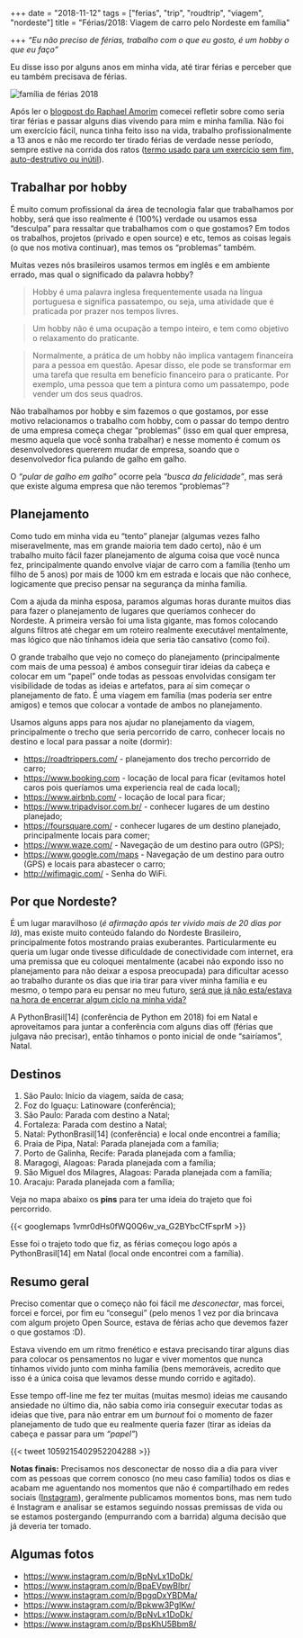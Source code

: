 +++
date = "2018-11-12"
tags = ["ferias", "trip", "roudtrip", "viagem", "nordeste"]
title = "Férias/2018: Viagem de carro pelo Nordeste em família"

+++
_“Eu não preciso de férias, trabalho com o que eu gosto, é um hobby o que eu faço”_

Eu disse isso por alguns anos em minha vida, até tirar férias e perceber que eu também precisava de férias.

![família de férias 2018](/trip-familia-2018.png#center "família de férias 2018")

Após ler o [blogpost do Raphael Amorim](https://medium.com/@raphamorim/recarregando-baterias-95bbd12b95ef) comecei refletir sobre como seria tirar férias e passar alguns dias vivendo para mim e minha família. Não foi um exercício fácil, nunca tinha feito isso na vida, trabalho profissionalmente a 13 anos e não me recordo ter tirado férias de verdade nesse período, sempre estive na corrida dos ratos ([termo usado para um exercício sem fim, auto-destrutivo ou inútil](https://en.m.wikipedia.org/wiki/Rat_race)).

## Trabalhar por hobby

É muito comum profissional da área de tecnologia falar que trabalhamos por hobby, será que isso realmente é (100%) verdade ou usamos essa “desculpa” para ressaltar que trabalhamos com o que gostamos? Em todos os trabalhos, projetos (privado e open source) e etc, temos as coisas legais (o que nos motiva continuar), mas temos os “problemas” também.

Muitas vezes nós brasileiros usamos termos em inglês e em ambiente errado, mas qual o significado da palavra hobby?

> Hobby é uma palavra inglesa frequentemente usada na língua portuguesa e significa passatempo, ou seja, uma atividade que é praticada por prazer nos tempos livres.

> Um hobby não é uma ocupação a tempo inteiro, e tem como objetivo o relaxamento do praticante.

> Normalmente, a prática de um hobby não implica vantagem financeira para a pessoa em questão. Apesar disso, ele pode se transformar em uma tarefa que resulta em benefício financeiro para o praticante. Por exemplo, uma pessoa que tem a pintura como um passatempo, pode vender um dos seus quadros.

Não trabalhamos por hobby e sim fazemos o que gostamos, por esse motivo relacionamos o trabalho com hobby, com o passar do tempo dentro de uma empresa começa chegar “problemas” (isso em qual quer empresa, mesmo aquela que você sonha trabalhar) e nesse momento é comum os desenvolvedores quererem mudar de empresa, soando que o desenvolvedor fica pulando de galho em galho.

O _“pular de galho em galho”_ ocorre pela _“busca da felicidade”_, mas será que existe alguma empresa que não teremos “problemas”?

## Planejamento

Como tudo em minha vida eu “tento” planejar (algumas vezes falho miseravelmente, mas em grande maioria tem dado certo), não é um trabalho muito fácil fazer planejamento de alguma coisa que você nunca fez, principalmente quando envolve viajar de carro com a família (tenho um filho de 5 anos) por mais de 1000 km em estrada e locais que não conhece, logicamente que preciso pensar na segurança da minha família.

Com a ajuda da minha esposa, paramos algumas horas durante muitos dias para fazer o planejamento de lugares que queríamos conhecer do Nordeste. A primeira versão foi uma lista gigante, mas fomos colocando alguns filtros até chegar em um roteiro realmente executável mentalmente, mas lógico que não tínhamos ideia que seria tão cansativo (como foi).

O grande trabalho que vejo no começo do planejamento (principalmente com mais de uma pessoa) é ambos conseguir tirar ideias da cabeça e colocar em um “papel” onde todas as pessoas envolvidas consigam ter visibilidade de todas as ideias e artefatos, para aí sim começar o planejamento de fato. É uma viagem em família (mas poderia ser entre amigos) e temos que colocar a vontade de ambos no planejamento.

Usamos alguns apps para nos ajudar no planejamento da viagem, principalmente o trecho que seria percorrido de carro, conhecer locais no destino e local para passar a noite (dormir):

* https://roadtrippers.com/ - planejamento dos trecho percorrido de carro;
* https://www.booking.com - locação de local para ficar (evitamos hotel caros pois queríamos uma experiencia real de cada local);
* https://www.airbnb.com/ - locação de local para ficar;
* https://www.tripadvisor.com.br/ - conhecer lugares de um destino planejado;
* https://foursquare.com/ - conhecer lugares de um destino planejado, principalmente locais para comer;
* https://www.waze.com/ - Navegação de um destino para outro (GPS);
* https://www.google.com/maps - Navegação de um destino para outro (GPS) e locais para abastecer o carro;
* http://wifimagic.com/ - Senha do WiFi.

## Por que Nordeste?

É um lugar maravilhoso (_é afirmação após ter vivido mais de 20 dias por lá_), mas existe muito conteúdo falando do Nordeste Brasileiro, principalmente fotos mostrando praias exuberantes. Particularmente eu queria um lugar onde tivesse dificuldade de conectividade com internet, era uma premissa que eu coloquei mentalmente (acabei não expondo isso no planejamento para não deixar a esposa preocupada) para dificultar acesso ao trabalho durante os dias que iria tirar para viver minha família e eu mesmo, o tempo para eu pensar no meu futuro, [será que já não esta/estava na hora de encerrar algum ciclo na minha vida?](https://avelino.run/encerrando-ciclos-viva-no-presente-n%C3%A3o-se-paralise-pelo-passado/)

A PythonBrasil\[14\] (conferência de Python em 2018) foi em Natal e aproveitamos para juntar a conferência com alguns dias off (férias que julgava não precisar), então tínhamos o ponto inicial de onde “sairíamos”, Natal.

## Destinos

 1. São Paulo: Início da viagem, saída de casa;
 2. Foz do Iguaçu: Latinoware (conferência);
 3. São Paulo: Parada com destino a Natal;
 4. Fortaleza: Parada com destino a Natal;
 5. Natal: PythonBrasil\[14\] (conferência) e local onde encontrei a família;
 6. Praia de Pipa, Natal: Parada planejada com a família;
 7. Porto de Galinha, Recife: Parada planejada com a família;
 8. Maragogi, Alagoas: Parada planejada com a família;
 9. São Miguel dos Milagres, Alagoas: Parada planejada com a família;
10. Aracaju: Parada planejada com a família;

Veja no mapa abaixo os **pins** para ter uma ideia do trajeto que foi percorrido.

{{< googlemaps 1vmr0dHs0fWQ0Q6w_va_G2BYbcCfFsprM >}}

Esse foi o trajeto todo que fiz, as férias começou logo após a PythonBrasil\[14\] em Natal (local onde encontrei com a família).

## Resumo geral

Preciso comentar que o começo não foi fácil me _desconectar_, mas forcei, forcei e forcei, por fim eu “consegui” (pelo menos 1 vez por dia brincava com algum projeto Open Source, estava de férias acho que devemos fazer o que gostamos :D).

Estava vivendo em um ritmo frenético e estava precisando tirar alguns dias para colocar os pensamentos no lugar e viver momentos que nunca tínhamos vivido junto com minha família (bens memoráveis, acredito que isso é a única coisa que levamos desse mundo corrido e agitado).

Esse tempo off-line me fez ter muitas (muitas mesmo) ideias me causando ansiedade no último dia, não sabia como iria conseguir executar todas as ideias que tive, para não entrar em um _burnout_ foi o momento de fazer planejamento de tudo que eu realmente queria fazer (tirar as ideias da cabeça e passar para um _“papel”_)

{{< tweet 1059215402952204288 >}}

**Notas finais:** Precisamos nos desconectar de nosso dia a dia para viver com as pessoas que correm conosco (no meu caso família) todos os dias e acabam me aguentando nos momentos que não é compartilhado em redes sociais ([Instagram](https://instagram.com/avelinorun)), geralmente publicamos momentos bons, mas nem tudo é Instagram e analisar se estamos seguindo nossas premissas de vida ou se estamos postergando (empurrando com a barrida) alguma decisão que já deveria ter tomado.

## Algumas fotos

- https://www.instagram.com/p/BpNvLx1DoDk/
- https://www.instagram.com/p/BpaEVpwBIbr/
- https://www.instagram.com/p/BpgqDxYBDMa/
- https://www.instagram.com/p/Bpkww3PgIKw/
- https://www.instagram.com/p/BpNvLx1DoDk/
- https://www.instagram.com/p/BpsKhU5Bbm8/
